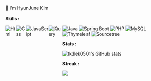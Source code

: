 👋 I'm HyunJune Kim<br><br>
<b>Skills :</b><br>

<div style="display:flex">
  <img alt="Html" src ="https://img.shields.io/badge/HTML-E34F26?&style=for-the-badge&logo=HTML5&logoColor=white"/>
  <img alt="Css" src ="https://img.shields.io/badge/CSS-1572B6?&style=for-the-badge&logo=CSS5&logoColor=white"/>
  <img alt="JavaScript" src ="https://img.shields.io/badge/JavaScript-F7DF1E?&style=for-the-badge&logo=JavaScript&logoColor=white"/>
  <img alt="jQuery" src ="https://img.shields.io/badge/jQuery-0769AD?&style=for-the-badge&logo=jQuery&logoColor=white"/>
<div>
  
<div>
  <img alt="Java" src ="https://img.shields.io/badge/Java-007396?&style=for-the-badge&logo=Java&logoColor=white"/>
  <img alt="Spring Boot" src ="https://img.shields.io/badge/SpringBoot-6DB33F?&style=for-the-badge&logo=Spring Boot&logoColor=white"/>
  <img alt="PHP" src ="https://img.shields.io/badge/PHP-777BB4?&style=for-the-badge&logo=PHP&logoColor=white"/>
  <img alt="MySQL" src ="https://img.shields.io/badge/MySQL-4479A1?&style=for-the-badge&logo=MySQL&logoColor=white"/>
  <img alt="Thymeleaf" src ="https://img.shields.io/badge/Thymeleaf-005F0F?&style=for-the-badge&logo=Thymeleaf&logoColor=white"/>
  <img alt="Sourcetree" src ="https://img.shields.io/badge/Sourcetree-0052CC?&style=for-the-badge&logo=Sourcetree&logoColor=white"/>
</div>

<b>Stats :</b><br>
<!-- ![trophy](https://github-profile-trophy.vercel.app/?username=tkdlek0501) -->

![tkdlek0501's GitHub stats](https://github-readme-stats.vercel.app/api?username=tkdlek0501&show_icons=true&theme=highcontrast)
  
<!-- [![tkdlek0501's github stats](https://github-readme-stats.vercel.app/api/top-langs/?username=tkdlek0501&show_icons=true&hide_border=true&title_color=004386&icon_color=004386&layout=compact)](https://github.com/tkdlek0501) -->

<!-- <b>Languages :</b><br>
<p>
  <a href="https://github.com/anuraghazra/github-readme-stats"><img src="https://github-readme-stats.vercel.app/api/top-langs/?username=tkdlek0501&layout=compact&hide=Visual,&%20Basic&theme=highcontrast"></a>
</p> -->
  
<b>Streak :</b><br>  
<p>
  <img src="https://github-readme-streak-stats.herokuapp.com/?user=tkdlek0501&">
</p>
